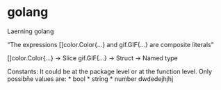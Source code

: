 # golang
Laerning golang

“The expressions []color.Color{...} and gif.GIF{...} are
composite literals”

[]color.Color{...} -> Slice
gif.GIF{...} -> Struct -> Named type

Constants:
 It could be at the package level or at the function level.
 Only possibñe values are:
    * bool
    * string
    * number
    dwdedejhjhj
 